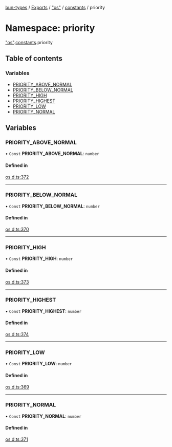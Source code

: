 [bun-types](../README.md) / [Exports](../modules.md) / ["os"](os_.md) / [constants](os_.constants.md) / priority

# Namespace: priority

["os"](os_.md).[constants](os_.constants.md).priority

## Table of contents

### Variables

- [PRIORITY\_ABOVE\_NORMAL](os_.constants.priority.md#priority_above_normal)
- [PRIORITY\_BELOW\_NORMAL](os_.constants.priority.md#priority_below_normal)
- [PRIORITY\_HIGH](os_.constants.priority.md#priority_high)
- [PRIORITY\_HIGHEST](os_.constants.priority.md#priority_highest)
- [PRIORITY\_LOW](os_.constants.priority.md#priority_low)
- [PRIORITY\_NORMAL](os_.constants.priority.md#priority_normal)

## Variables

### PRIORITY\_ABOVE\_NORMAL

• `Const` **PRIORITY\_ABOVE\_NORMAL**: `number`

#### Defined in

[os.d.ts:372](https://github.com/valgaze/bun-types/blob/5e53f27/os.d.ts#L372)

___

### PRIORITY\_BELOW\_NORMAL

• `Const` **PRIORITY\_BELOW\_NORMAL**: `number`

#### Defined in

[os.d.ts:370](https://github.com/valgaze/bun-types/blob/5e53f27/os.d.ts#L370)

___

### PRIORITY\_HIGH

• `Const` **PRIORITY\_HIGH**: `number`

#### Defined in

[os.d.ts:373](https://github.com/valgaze/bun-types/blob/5e53f27/os.d.ts#L373)

___

### PRIORITY\_HIGHEST

• `Const` **PRIORITY\_HIGHEST**: `number`

#### Defined in

[os.d.ts:374](https://github.com/valgaze/bun-types/blob/5e53f27/os.d.ts#L374)

___

### PRIORITY\_LOW

• `Const` **PRIORITY\_LOW**: `number`

#### Defined in

[os.d.ts:369](https://github.com/valgaze/bun-types/blob/5e53f27/os.d.ts#L369)

___

### PRIORITY\_NORMAL

• `Const` **PRIORITY\_NORMAL**: `number`

#### Defined in

[os.d.ts:371](https://github.com/valgaze/bun-types/blob/5e53f27/os.d.ts#L371)

